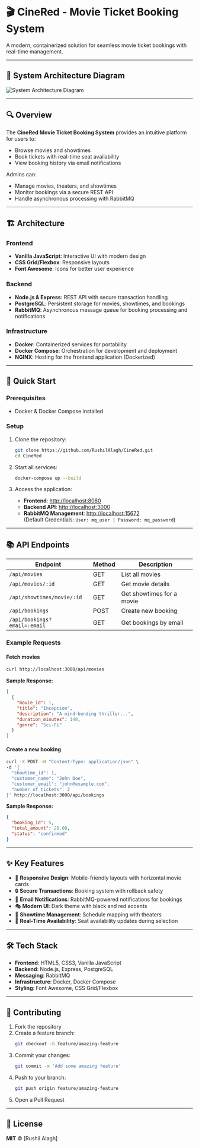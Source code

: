 # 🎬 CineRed - Movie Ticket Booking System

A modern, containerized solution for seamless movie ticket bookings with real-time management.

---

## 📜 System Architecture Diagram

![System Architecture Diagram](https://github.com/user-attachments/assets/8c4686bf-0fd3-4bf5-a2be-d15c334beea5)

---

## 🔍 Overview

The **CineRed Movie Ticket Booking System** provides an intuitive platform for users to:
- Browse movies and showtimes
- Book tickets with real-time seat availability
- View booking history via email notifications

Admins can:
- Manage movies, theaters, and showtimes
- Monitor bookings via a secure REST API
- Handle asynchronous processing with RabbitMQ

---

## 🏗️ Architecture

### Frontend
- **Vanilla JavaScript**: Interactive UI with modern design
- **CSS Grid/Flexbox**: Responsive layouts
- **Font Awesome**: Icons for better user experience

### Backend
- **Node.js & Express**: REST API with secure transaction handling
- **PostgreSQL**: Persistent storage for movies, showtimes, and bookings
- **RabbitMQ**: Asynchronous message queue for booking processing and notifications

### Infrastructure
- **Docker**: Containerized services for portability
- **Docker Compose**: Orchestration for development and deployment
- **NGINX**: Hosting for the frontend application (Dockerized)

---

## 🚀 Quick Start

### Prerequisites
- Docker & Docker Compose installed

### Setup

1. Clone the repository:
   ```bash
   git clone https://github.com/RushilAlagh/CineRed.git
   cd CineRed
   ```

2. Start all services:
   ```bash
   docker-compose up --build
   ```

3. Access the application:
   - **Frontend**: [http://localhost:8080](http://localhost:8080)
   - **Backend API**: [http://localhost:3000](http://localhost:3000)
   - **RabbitMQ Management**: [http://localhost:15672](http://localhost:15672)  
     (Default Credentials: `User: mq_user | Password: mq_password`)

---

## 📚 API Endpoints

| Endpoint                      | Method | Description                     |
|-------------------------------|--------|---------------------------------|
| `/api/movies`                 | GET    | List all movies                |
| `/api/movies/:id`             | GET    | Get movie details              |
| `/api/showtimes/movie/:id`    | GET    | Get showtimes for a movie      |
| `/api/bookings`               | POST   | Create new booking             |
| `/api/bookings?email=:email`  | GET    | Get bookings by email          |

### Example Requests

#### Fetch movies
```bash
curl http://localhost:3000/api/movies
```
**Sample Response:**
```json
[
  {
    "movie_id": 1,
    "title": "Inception",
    "description": "A mind-bending thriller...",
    "duration_minutes": 148,
    "genre": "Sci-Fi"
  }
]
```

#### Create a new booking
```bash
curl -X POST -H "Content-Type: application/json" \
-d '{
  "showtime_id": 1,
  "customer_name": "John Doe",
  "customer_email": "john@example.com",
  "number_of_tickets": 2
}' http://localhost:3000/api/bookings
```
**Sample Response:**
```json
{
  "booking_id": 5,
  "total_amount": 20.00,
  "status": "confirmed"
}
```

---

## ✨ Key Features

- 🎥 **Responsive Design**: Mobile-friendly layouts with horizontal movie cards
- 🔒 **Secure Transactions**: Booking system with rollback safety
- 📧 **Email Notifications**: RabbitMQ-powered notifications for bookings
- 🎭 **Modern UI**: Dark theme with black and red accents
- 📅 **Showtime Management**: Schedule mapping with theaters
- 📱 **Real-Time Availability**: Seat availability updates during selection

---

## 🛠️ Tech Stack

- **Frontend**: HTML5, CSS3, Vanilla JavaScript
- **Backend**: Node.js, Express, PostgreSQL
- **Messaging**: RabbitMQ
- **Infrastructure**: Docker, Docker Compose
- **Styling**: Font Awesome, CSS Grid/Flexbox

---

## 🤝 Contributing

1. Fork the repository
2. Create a feature branch:
   ```bash
   git checkout -b feature/amazing-feature
   ```
3. Commit your changes:
   ```bash
   git commit -m 'Add some amazing feature'
   ```
4. Push to your branch:
   ```bash
   git push origin feature/amazing-feature
   ```
5. Open a Pull Request

---

## 📄 License

**MIT** © [Rushil Alagh]

